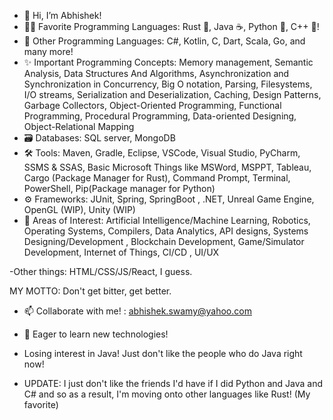 - 👋 Hi, I’m Abhishek!
- 🐱‍👤 Favorite Programming Languages: Rust 🦀, Java ☕, Python 🐍, C++ 🐲!
- 🌱 Other Programming Languages: C#, Kotlin, C, Dart, Scala, Go, and many more!
- ✨ Important Programming Concepts: Memory management, Semantic Analysis, Data Structures And Algorithms, Asynchronization and Synchronization in Concurrency, Big O notation, Parsing, Filesystems, I/O streams, Serialization and Deserialization, Caching, Design Patterns, Garbage Collectors, Object-Oriented Programming, Functional Programming, Procedural Programming, Data-oriented Designing, Object-Relational Mapping
- 🗃  Databases: SQL server, MongoDB
- 🛠  Tools: Maven, Gradle, Eclipse, VSCode, Visual Studio, PyCharm, SSMS & SSAS, Basic Microsoft Things like MSWord, MSPPT, Tableau, Cargo (Package Manager for Rust),  Command Prompt, Terminal, PowerShell, Pip(Package manager for Python)
- ⚙  Frameworks: JUnit, Spring, SpringBoot , .NET, Unreal Game Engine, OpenGL (WIP), Unity (WIP)
- 👻 Areas of Interest: Artificial Intelligence/Machine Learning, Robotics, Operating Systems, Compilers, Data Analytics, API designs, Systems Designing/Development , Blockchain Development, Game/Simulator Development, Internet of Things, CI/CD , UI/UX

-Other things: HTML/CSS/JS/React, I guess.

MY MOTTO: Don't get bitter, get better.
- 📫 Collaborate with me! : abhishek.swamy@yahoo.com

- 👀 Eager to learn new technologies! 

- Losing interest in Java! Just don't like the people who do Java right now!

- UPDATE: I just don't like the friends I'd have if I did Python and Java and C# and so as a result, I'm moving onto other languages like Rust! (My favorite)

<!---
Abhishek463-debug/Abhishek463-debug is a ✨ special ✨ repository because its `README.md` (this file) appears on your GitHub profile.
You can click the Preview link to take a look at your changes.
--->
